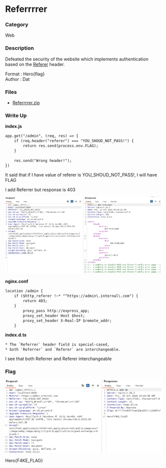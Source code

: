 # Referrrrer

### Category

Web

### Description

Defeated the security of the website which implements authentication based on the [Referer](https://developer.mozilla.org/en-US/docs/Web/HTTP/Headers/Referer) header.

Format : Hero{flag}<br>
Author : Dat

### Files

- [Referrrrer.zip](Referrrrer.zip)

### Write Up

<b>index.js</b>

```
app.get("/admin", (req, res) => {
    if (req.header("referer") === "YOU_SHOUD_NOT_PASS!") {
        return res.send(process.env.FLAG);
    }

    res.send("Wrong header!");
})
```
It said that if I have value of referer is YOU_SHOUD_NOT_PASS!, I will have FLAG

I add Referrer but response is 403

![image](/Referrrrer/image_writeup/image1.png)

<b>nginx.conf</b>

```
location /admin {
    if ($http_referer !~* "^https://admin\.internal\.com") {
        return 403;
    }
        proxy_pass http://express_app;
        proxy_set_header Host $host;
        proxy_set_header X-Real-IP $remote_addr;
    }
```

<b>index.d.ts</b>

```
* The `Referrer` header field is special-cased,
* both `Referrer` and `Referer` are interchangeable.
```

I see that both Referrer and Referer interchangeable

### Flag

![flag](/Referrrrer/image_writeup/image2.png)

Hero{F4KE_FLAG}
